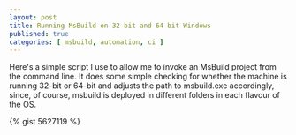 ```yaml
---
layout: post
title: Running MsBuild on 32-bit and 64-bit Windows
published: true
categories: [ msbuild, automation, ci ]
---
```


Here's a simple script I use to allow me to invoke an MsBuild project from 
the command line. It does some simple checking for whether the machine is 
running 32-bit or 64-bit and adjusts the path to msbuild.exe accordingly, 
since, of course, msbuild is deployed in different folders in each flavour 
of the OS.

{% gist 5627119 %}


